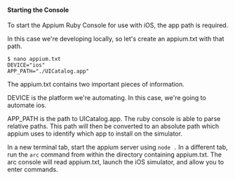 #### Starting the Console

To start the Appium Ruby Console for use with iOS, the app path is required.

In this case we're developing locally, so let's create an appium.txt with
that path.

```
$ nano appium.txt
DEVICE="ios"
APP_PATH="./UICatalog.app"
```

The appium.txt contains two important pieces of information.

DEVICE is the platform we're automating. In this case,
we're going to automate ios.

APP_PATH is the path to UICatalog.app. The ruby console is able to parse
relative paths. This path will then be converted to an absolute path which
appium uses to identify which app to install on the simulator.

In a new terminal tab, start the appium server using `node .` In a different
tab, run the `arc` command from within the directory containing appium.txt.
The arc console will read appium.txt, launch the iOS simulator,
and allow you to enter commands.